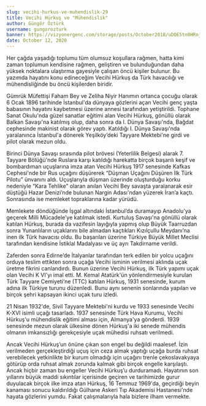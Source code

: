 ```yaml
---
slug: vecihi-hurkus-ve-muhendislik-29
title: Vecihi Hürkuş ve "Mühendislik"
author: Güngör Öztürk
username: gungorozturk
banner: https://vizyonergenc.com/storage/posts/October2018/uDOE5tn0HRnjvFOI2gGJ.jpg
date: October 12, 2020
---
```


Her çağda yaşadığı toplumu tüm olumsuz koşullara rağmen, hatta kimi zaman toplumun kendisine rağmen, geliştiren ve bulunduğundan daha yüksek noktalara ulaştırma gayesiyle çalışan öncü kişiler bulunur. Bu yazımda hayatını konu edineceğim Vecihi Hürkuş da Türk havacılığı ve mühendisliğinde bu öncü kişilerden biridir.

Gümrük Müfettişi Faham Bey ve Zeliha Niyir Hanımın ortanca çocuğu olarak 6 Ocak 1896 tarihinde İstanbul'da dünyaya gözlerini açan Vecihi genç yaşta babasının hayatını kaybetmesi üzerine annesi tarafından yetiştirildi. Tophane Sanat Okulu'nda güzel sanatlar eğitimi alan Vecihi Hürkuş, gönüllü olarak Balkan Savaşı'na katılmış olup, daha sonra da I. Dünya Savaşı'nda, Bağdat cephesinde makinist olarak görev yaptı. Katıldığı I. Dünya Savaşı'nda yaralanınca İstanbul'a dönerek Yeşilköy’deki Tayyare Mektebi'ne girdi ve pilot olarak mezun oldu.

Birinci Dünya Savaşı sırasında pilot brövesi (Yeterlilik Belgesi) alarak 7. Tayyare Bölüğü'nde Ruslara karşı katıldığı harekatta birçok başarılı keşif ve bombardıman uçuşlarına imza atan Vecihi Hürkuş 1917 senesinde Kafkas Cephesi'nde bir Rus uçağını düşürerek “Düşman Uçağını Düşüren İlk Türk Pilotu” ünvanını aldı. Uçuşlarıyla düşman üzerinde oluşturduğu korku nedeniyle “Kara Tehlike” olaran anılan Vecihi Bey savaşta yaralanarak esir düştüğü Hazar Denizi’nde bulunan Nargin Adası'ndan yüzerek İran’a kaçtı. Sonrasında ise memleket topraklarına kadar yürüdü.

Memlekete döndüğünde İşgal altındaki İstanbul’da duramayıp Anadolu’ya geçerek Milli Mücadele’ye katılmak istedi. Kurtuluş Savaşı'na gönüllü olarak katılan Hürkuş, burada da vazifesin layığıyla yapmış olup Büyük Taarruzdan sonra Yunanlıların uçaklarını bile almadan kaçtıkları Kızılçullu Meydanı’na inen ilk Türk havacısı oldu. Bu başarıları üzerine Türkiye Büyük Millet Meclisi tarafından kendisine İstiklal Madalyası ve üç ayrı Takdirname verildi.

Zaferden sonra Edirne’de İtalyanlar tarafından terk edilen bir yolcu uçağını orduya teslim ettikten sonra uçağa Vecihi isminin verilmesi aklında uçak üretme fikrini canlandırdı. Bunun üzerine Vecihi Hürkuş, ilk Türk yapımı uçak olan Vecihi K VI'yı imal etti. M. Kemal Atatürk'ün yönlendirmesiyle kurulan Türk Tayyare Cemiyeti‘ne (TTC) katılan Hürkuş, 1931 senesinde, kurum adına ilk Türkiye turunu düzenledi. Bunu aynı senenin sonlarında yapılan ve birçok şehri kapsayan ikinci uçak turu izledi.

21 Nisan 1932'de, Sivil Tayyare Mektebi'ni kurdu ve 1933 senesinde Vecihi K-XVI isimli uçağı tasarladı. 1937 senesinde Türk Hava Kurumu, Vecihi Hürkuş'u mühendislik eğitimi alması için, Almanya'ya gönderdi. 1939 senesinde mezun olarak ülkesine dönen Hürkuş'a iki senede mühendis olmanın imkansızlığı gerekçesiyle uçak mühedisi ruhsatı verilmedi.

Ancak Vecihi Hürkuş’un önüne çıkan son engel bu değildi maalesef. İzin verilmeden gerçekleştirdiği uçuş için ceza almak yaptığı uçağa burda ruhsat verebilecek yetkinlikte bir kurum olmadığı için uçağını trenle çekoslavakyaya götürüp orda ruhsat almak zorunda kalmak gibi birçok engelle karşılaştı. Ancak hiçbir zaman bu engeller Vecihi Hürkuş’u durduramadı. Hayatının son yıllarını büyük maddi sıkıntılar içerisinde geçiren ve tarihimizde gurur duyulacak birçok ilke imza atan Hürkuş, 16 Temmuz 1969'da, geçirdiği beyin kanaması sonucu kaldırıldığı Gülhane Askeri Tıp Akademisi Hastanesi'nde hayata gözlerini yumdu. Fakat çalışmalarıyla hala bizlere ilham vermekte.


